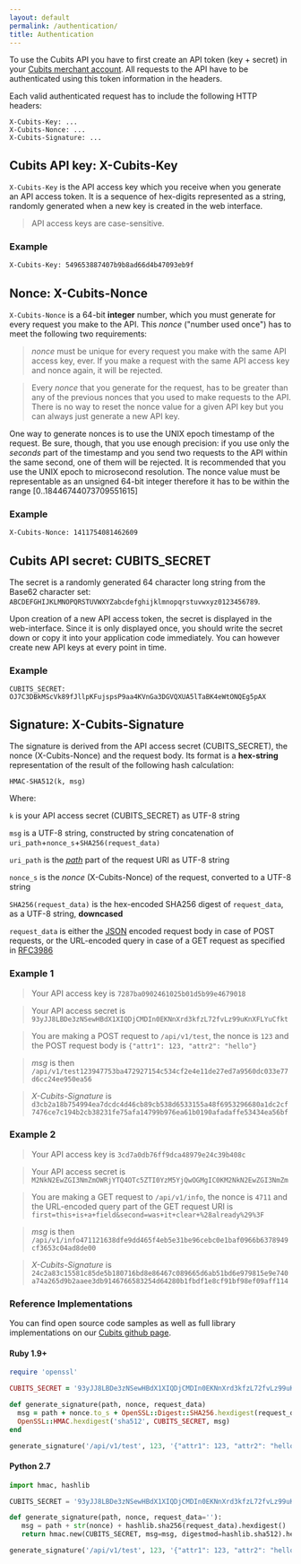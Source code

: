 ```yaml
---
layout: default
permalink: /authentication/
title: Authentication
---
```

To use the Cubits API you have to first create an API token (key + secret) in your
[Cubits merchant account](https://cubits.com/merchant#integration_tools). All requests to the API have to be authenticated using this token information in the headers.

Each valid authenticated request has to include the following HTTP headers:
```
X-Cubits-Key: ...
X-Cubits-Nonce: ...
X-Cubits-Signature: ...
```

## Cubits API key: X-Cubits-Key
`X-Cubits-Key` is the API access key which you receive when you generate an API access token. It is a sequence of hex-digits represented as a string, randomly generated when a new key is created in the web interface.

> API access keys are case-sensitive.

### Example
```HTML
X-Cubits-Key: 549653887407b9b8ad66d4b47093eb9f
```

## Nonce: X-Cubits-Nonce
`X-Cubits-Nonce` is a 64-bit **integer** number, which you must generate for every request you make to the API. This *nonce* ("number used once") has to meet the following two requirements:

> *nonce* must be unique for every request you make with the same API access key, ever. If you make a request with the same API access key and nonce again, it will be rejected.

> Every *nonce* that you generate for the request, has to be greater than any of the previous nonces that you used to make requests to the API. There is no way to reset the nonce value for a given API key but you can always just generate a new API key.

One way to generate nonces is to use the UNIX epoch timestamp of the request. Be sure, though, that you use enough precision: if you use only the *seconds* part of the timestamp and you send two requests to the API within the same second, one of them will be rejected. It is recommended that you use the UNIX epoch to microsecond resolution. The nonce value must be representable as an unsigned 64-bit integer therefore it has to be within the range [0..18446744073709551615]

### Example
```HTML
X-Cubits-Nonce: 1411754081462609
```

## Cubits API secret: CUBITS_SECRET

The secret is a randomly generated 64 character long string from the Base62 character set:
`ABCDEFGHIJKLMNOPQRSTUVWXYZabcdefghijklmnopqrstuvwxyz0123456789`.

Upon creation of a new API access token, the secret is displayed in the web-interface. Since it is only displayed once, you should write the secret down or copy it into your application code immediately. You can however create new API keys at every point in time.

### Example
```HTTP
CUBITS_SECRET: OJ7C3DBkMScVk89fJllpKFujspsP9aa4KVnGa3DGVQXUA5lTaBK4eWtONQEg5pAX
```

## Signature: X-Cubits-Signature

The signature is derived from the API access secret (CUBITS_SECRET), the nonce (X-Cubits-Nonce) and the request body. Its format is a **hex-string** representation of the result of the following hash calculation:

```
HMAC-SHA512(k, msg)
```

Where:

`k` is your API access secret (CUBITS_SECRET) as UTF-8 string

`msg` is a UTF-8 string, constructed by string concatenation of `uri_path`+`nonce_s`+`SHA256(request_data)`

`uri_path` is the [*path*](http://en.wikipedia.org/wiki/URI_scheme) part of the request URI as UTF-8 string

`nonce_s` is the *nonce* (X-Cubits-Nonce) of the request, converted to a UTF-8 string

`SHA256(request_data)` is the hex-encoded SHA256 digest of `request_data`, as a UTF-8 string, **downcased**

`request_data` is either the [JSON](http://tools.ietf.org/html/rfc7159) encoded request body in case of POST requests, or the URL-encoded query in case of a GET request as specified in [RFC3986](http://tools.ietf.org/html/rfc3986)

### Example 1
> Your API access key is `7287ba0902461025b01d5b99e4679018`

> Your API access secret is `93yJJ8LBDe3zNSewHBdX1XIQDjCMDIn0EKNnXrd3kfzL72fvLz99uKnXFLYuCfkt`

> You are making a POST request to `/api/v1/test`, the nonce is `123` and the POST request body is `{"attr1": 123, "attr2": "hello"}`

> *msg* is then `/api/v1/test123947753ba472927154c534cf2e4e11de27ed7a9560dc033e77d6cc24ee950ea56`

> *X-Cubits-Signature* is `d3cb2a18b754994ea7dcdc4d46cb89cb538d6533155a48f6953296680a1dc2cf7476ce7c194b2cb38231fe75afa14799b976ea61b0190afadaffe53434ea56bf`

### Example 2
> Your API access key is `3cd7a0db76ff9dca48979e24c39b408c`

> Your API access secret is `M2NkN2EwZGI3NmZmOWRjYTQ4OTc5ZTI0YzM5YjQwOGMgIC0KM2NkN2EwZGI3NmZm`

> You are making a GET request to `/api/v1/info`, the nonce is `4711` and the URL-encoded query part of the GET request URI is `first=this+is+a+field&second=was+it+clear+%28already%29%3F`

> *msg* is then `/api/v1/info471121638dfe9dd465f4eb5e31be96cebc0e1baf0966b6378949cf3653c04ad8de00`

> *X-Cubits-Signature* is `24c2a83c15581c85de5b180716bd8e86467c089665d6ab51bd6e979815e9e740a74a265d9b2aaee3db9146766583254d64280b1fbdf1e8cf91bf98ef09aff114`

### Reference Implementations

You can find open source code samples as well as full library implementations on our [Cubits github page](https://github.com/cubits).

#### Ruby 1.9+
```ruby
require 'openssl'

CUBITS_SECRET = '93yJJ8LBDe3zNSewHBdX1XIQDjCMDIn0EKNnXrd3kfzL72fvLz99uKnXFLYuCfkt'

def generate_signature(path, nonce, request_data)
  msg = path + nonce.to_s + OpenSSL::Digest::SHA256.hexdigest(request_data)
  OpenSSL::HMAC.hexdigest('sha512', CUBITS_SECRET, msg)
end

generate_signature('/api/v1/test', 123, '{"attr1": 123, "attr2": "hello"}') # => d3cb2a18b7...
```

#### Python 2.7
```python
import hmac, hashlib

CUBITS_SECRET = '93yJJ8LBDe3zNSewHBdX1XIQDjCMDIn0EKNnXrd3kfzL72fvLz99uKnXFLYuCfkt'

def generate_signature(path, nonce, request_data=''):
   msg = path + str(nonce) + hashlib.sha256(request_data).hexdigest()
   return hmac.new(CUBITS_SECRET, msg=msg, digestmod=hashlib.sha512).hexdigest()

generate_signature('/api/v1/test', 123, '{"attr1": 123, "attr2": "hello"}') # => d3cb2a18b7...
```